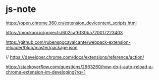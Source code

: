 # js-note

https://open.chrome.360.cn/extension_dev/content_scripts.html

https://mockapi.io/projects/602caf6f30ba720017223403

https://github.com/rubenspgcavalcante/webpack-extension-reloader/blob/master/package.json

// https://developer.chrome.com/docs/extensions/reference/action/


https://stackoverflow.com/questions/2963260/how-do-i-auto-reload-a-chrome-extension-im-developing?rq=1
